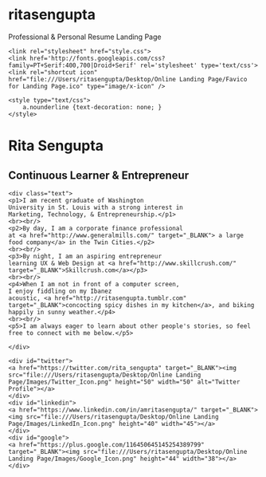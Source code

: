 ritasengupta
============

Professional &amp; Personal Resume Landing Page
<!doctype html>

<html>

<head>

  <meta charset="utf-8">
  
  <title>Rita Sengupta</title>
  
	<link rel="stylesheet" href="style.css">	
	<link href='http://fonts.googleapis.com/css?family=PT+Serif:400,700|Droid+Serif' rel='stylesheet' type='text/css'>   
	<link rel="shortcut icon" href="file:///Users/ritasengupta/Desktop/Online Landing Page/Favico for Landing Page.ico" type="image/x-icon" />

	<style type="text/css">
        a.nounderline {text-decoration: none; }
    </style>

</head>

<body class="background">

<body link="#ff9a6b">

<div class="main"><h1>Rita Sengupta</h1>
<div><h2>Continuous Learner & Entrepreneur</h2></div>
	
	
	<div class="text">
	<p1>I am recent graduate of Washington 
	University in St. Louis with a strong interest in 
	Marketing, Technology, & Entrepreneurship.</p1>
	<br><br/>
	<p2>By day, I am a corporate finance professional
	at <a href="http://www.generalmills.com/" target="_BLANK"> a large food company</a> in the Twin Cities.</p2>
	<br><br/>
	<p3>By night, I am an aspiring entrepreneur 
	learning UX & Web Design at <a href="http://www.skillcrush.com/" target="_BLANK">Skillcrush.com</a></p3>
	<br><br/>
	<p4>When I am not in front of a computer screen,
	I enjoy fiddling on my Ibanez 
	acoustic, <a href="http://ritasengupta.tumblr.com" target="_BLANK">concocting spicy dishes in my kitchen</a>, and biking happily in sunny weather.</p4>
	<br><br/>
	<p5>I am always eager to learn about other people's stories, so feel free to connect with me below.</p5>
	
	</div>
	
	<div id="twitter">
	<a href="https://twitter.com/rita_sengupta" target="_BLANK"><img src="file:///Users/ritasengupta/Desktop/Online Landing Page/Images/Twitter_Icon.png" height="50" width="50" alt="Twitter Profile"></a>
	</div>
	<div id="linkedin">
	<a href="https://www.linkedin.com/in/amritasengupta/" target="_BLANK"><img src="file:///Users/ritasengupta/Desktop/Online Landing Page/Images/LinkedIn_Icon.png" height="40" width="45"></a>
	</div>
	<div id="google">
	<a href="https://plus.google.com/116450645145254389799" target="_BLANK"><img src="file:///Users/ritasengupta/Desktop/Online Landing Page/Images/Google_Icon.png" height="44" width="38"></a>
	</div>
	
</body>
	
</div>
	



</html>
